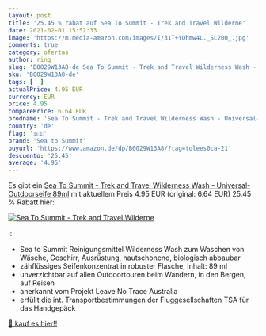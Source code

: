 ```yaml
---
layout: post
title: '25.45 % rabat auf Sea To Summit - Trek and Travel Wilderne'
date: 2021-02-01 15:52:33
image: 'https://m.media-amazon.com/images/I/31T+YOhmw4L._SL200_.jpg'
comments: true
category: ofertas
author: ring
slug: 'B0029W13A8-de Sea To Summit - Trek and Travel Wilderness Wash -...'
sku: 'B0029W13A8-de'
tags: [  ]
actualPrice: 4.95 EUR
currency: EUR
price: 4.95
comparePrice: 6.64 EUR
prodname: 'Sea To Summit - Trek and Travel Wilderness Wash - Universal-Outdoorseife  89ml'
country: 'de'
flag: '🇩🇪'
brand: 'Sea to Summit'
buyurl: 'https://www.amazon.de/dp/B0029W13A8/?tag=tolees0ca-21'
descuento: '25.45'
average: '4.95'
---
```


Es gibt ein [Sea To Summit - Trek and Travel Wilderness Wash - Universal-Outdoorseife  89ml](https://www.amazon.de/dp/B0029W13A8/?tag=tolees0ca-21) mit aktuellem Preis 4.95 EUR (original: 6.64 EUR) 25.45 % Rabatt hier:

[![Sea To Summit - Trek and Travel Wilderne](https://m.media-amazon.com/images/I/31T+YOhmw4L._SL200_.jpg)](https://www.amazon.de/dp/B0029W13A8/?tag=tolees0ca-21)

ℹ️:

- Sea to Summit Reinigungsmittel Wilderness Wash zum Waschen von Wäsche, Geschirr, Ausrüstung, hautschonend, biologisch abbaubar
- zähflüssiges Seifenkonzentrat in robuster Flasche, Inhalt: 89 ml
- unverzichtbar auf allen Outdoortouren beim Wandern, in den Bergen, auf Reisen
- anerkannt vom Projekt Leave No Trace Australia
- erfüllt die int. Transportbestimmungen der Fluggesellschaften TSA für das Handgepäck

[🛒 kauf es hier!!](https://www.amazon.de/dp/B0029W13A8/?tag=tolees0ca-21)
